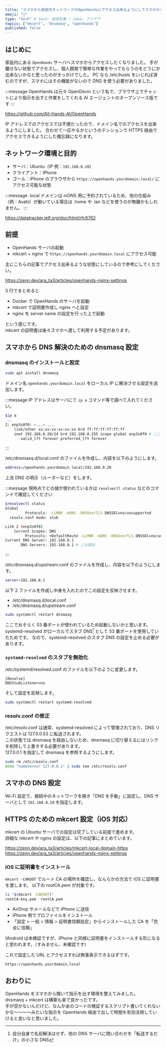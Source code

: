 ```yaml
---
title: "スマホから家庭内ネットワークのOpenHandsにアクセス出来るようにしてスマホからAIエージェントに指示を出せるようにした"
emoji: "👏"
type: "tech" # tech: 技術記事 / idea: アイデア
topics: ["mkcert", "dnsmasq", "openhands"]
published: false
---
```


## はじめに

家庭内にある `OpenHands` サーバへスマホからアクセスしたくなりました。
手が離せない状態でアクセスし、個人開発で簡単な作業をやってもらうのをどうにか出来ないかなと思ったのがきっかけでした。
PC なら /etc/hosts をいじれば済むのですが、スマホにはその機能がないので DNS を使う必要がありました。

:::message
OpenHands は元々 OpenDevin という名で、ブラウザ上でチャットにより指示を出すと作業をしてくれる AI エージェントのオープンソース版です
:::

https://github.com/All-Hands-AI/OpenHands

IP アドレスでのアクセスでは不便だったので、ドメイン名でのアクセスを出来るようにしました。
合わせて一応やるかというのテンションで HTTPS 経由でアクセスできるようにした備忘録になります。

## ネットワーク環境と目的

- サーバ：Ubuntu（IP 例：`192.168.0.20`）
- クライアント：iPhone
- ゴール：iPhone のブラウザから `https://openhands.yourdomain.local/` にアクセス可能な状態

:::message
.local ドメインは mDNS 用に予約されているため、他の仕組み（例：Avahi）が動いている場合は .home や .lan などを使うのが無難かもしれません。
:::

https://datatracker.ietf.org/doc/html/rfc6762

## 前提

- OpenHands サーバの起動
- mkcert + nginx で `https://openhands.yourdomain.local` にアクセス可能

主にこちらの記事でアクセス出来るような状態にしているので参考にしてください。

https://zenn.dev/ara_ta3/articles/openhands-nginx-settings

3 行でまとめると

- Docker で OpenHands のサーバを起動
- mkcert で証明書作成し nginx へと設定
- nginx を server name の設定を行った上で起動

という感じです。  
mkcert の証明書は後々スマホへ渡して利用する予定があります。

## スマホから DNS 解決のための dnsmasq 設定

### dnsmasq のインストールと設定

```bash
sudo apt install dnsmasq
```

ドメイン名 `openhands.yourdomain.local` をローカル IP に解決させる設定を追加します。

:::message
IP アドレスはサーバにて `ip a` コマンド等で調べて入れてください。

```bash
$ip a
...
2: enp3s0f0: <...> ...
    link/ether xx:xx:xx:xx:xx:xx brd ff:ff:ff:ff:ff:ff
    inet 192.168.0.20/24 brd 192.168.0.255 scope global enp3s0f0 # ここの192.168.0.20 の部分
       valid_lft forever preferred_lft forever
```

:::

/etc/dnsmasq.d/local.conf のファイルを作成し、内容を以下のようにします。

```bash
address=/openhands.yourdomain.local/192.168.0.20
```

上流 DNS の明示（ルーターなど）をします。

:::message
現時点でどの値が使われているかは `resolvectl status` などのコマンドで確認してください

```bash
$resolvectl status
Global
         Protocols: -LLMNR -mDNS -DNSOverTLS DNSSEC=no/unsupported
  resolv.conf mode: stub

Link 2 (enp3s0f0)
    Current Scopes: DNS
         Protocols: +DefaultRoute -LLMNR -mDNS -DNSOverTLS DNSSEC=no/unsupported
Current DNS Server: 192.168.0.1
       DNS Servers: 192.168.0.1 # この部分
```

:::

/etc/dnsmasq.d/upstream.conf のファイルを作成し、内容を以下のようにします。

```bash
server=192.168.0.1
```

以下 2 ファイルを作成し中身を入れたのでこの設定を反映させます。

- /etc/dnsmasq.d/local.conf
- /etc/dnsmasq.d/upstream.conf

```bash
sudo systemctl restart dnsmasq
```

ここでおそらく 53 番ポートが使われているため起動しないかと思います。
systemd-resolved がローカルでスタブ DNS[^1] として 53 番ポートを使用していたためです。
なので、systemd-resolved のスタブ DNS の設定を止める必要があります。

[^1]: 自分自身で名前解決はせず、他の DNS サーバに問い合わせを「転送するだけ」の小さな DNS

### `systemd-resolved` のスタブを無効化

/etc/systemd/resolved.conf のファイルを以下のように変更します。

```
[Resolve]
DNSStubListener=no
```

そして設定を反映します。

```bash
sudo systemctl restart systemd-resolved
```

### resolv.conf の修正

/etc/resolv.conf は通常、systemd-resolved によって管理されており、DNS リクエストは 127.0.0.53 に転送されます。  
この状態では dnsmasq を経由しないため、dnsmasq に切り替えるにはリンクを削除して上書きする必要があります。  
127.0.0.1 を指定して dnsmasq を参照するようにします。

```bash
sudo rm /etc/resolv.conf
echo "nameserver 127.0.0.1" | sudo tee /etc/resolv.conf
```

## スマホの DNS 設定

Wi-Fi 設定で、接続中のネットワークを開き「DNS を手動」に設定し、DNS サーバとして `192.168.0.20` を指定します。

## HTTPS のための mkcert 設定（iOS 対応）

mkcert の Ubuntu サーバでの設定は完了している前提で進めます。  
詳細な mkcert や nginx の設定は、以下の記事にまとめています。

https://zenn.dev/ara_ta3/articles/mkcert-local-domain-https
https://zenn.dev/ara_ta3/articles/openhands-nginx-settings

### iOS に証明書をインストール

`mkcert -CAROOT` でルート CA の場所を確認し、なんらかの方法で iOS に証明書を渡します。
以下の rootCA.pem が対象です。

```bash
ls "$(mkcert -CAROOT)"
rootCA-key.pem	rootCA.pem
```

- AirDrop やメールなどで iPhone に送信
- iPhone 側でプロファイルをインストール
- 「設定 > 一般 > 情報 > 証明書信頼設定」からインストールした CA を「完全に信頼」

(Android は未検証ですが、iPhone と同様に証明書をインストールする形になると思われます。（すみません、未確認です)

これで設定した URL とアクセスすれば無事表示できるはずです。

```
https://openhands.yourdomain.local
```

## おわりに

OpenHands をスマホから開いて指示を出す環境を整えてみました。  
dnsmasq + mkcert は構築も楽で良かったです。  
手が空かないんだけど、なんかあのコードの検証するスクリプト書いてくれないかな〜〜〜〜みたいな指示を OpenHands 経由で出して時間を有効活用していけると良いなと思いました。
